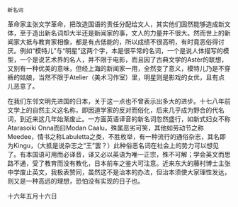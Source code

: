     新名词 

   革命家主张文学革命，把改造国语的责任分配给文人，其实他们固然能够造成新文体，至于造出新名词却大半还是新闻家的事，文人的力量并不很大。然而世上的新闻家大抵与教育家相像，都是有点低能的，所以成绩不很高明，有时竟恶俗得讨厌。例如“模特儿”与“明星”这两个字，本是很平常的名词，一个是说人体描写的模型，一个是说艺术界的名人，并不限于电影，而且因了古典文学的Astèr的联想，又别有一种优美的意味，但经上海的新闻家一用，全然变了意义，模特儿乃是不穿裤的姑娘，当然不限于Atelier（美术习作室）里，明星则是影戏的女优，且有点儿恶意了。

   在我们东邻文明先进国的日本，关于这一点也不曾表示出多大的进步。十七八年前文学上的自然主义这名称，即因道学家的反对而俗化，后来几乎成为野合的代名词，到近来这几年始渐废止。一方面英语译音的新名词忽然盛行，如新式妇女不称Atarasoiki Onna而曰Modan Caalu，殊属恶劣可笑，其他如劳动节之称Meedee，情书之称Labuletta之类，不胜枚举，有一种流行的通俗杂志，其名即为Kingu，（大抵是说杂志之“王”罢？）此种俗恶名词在社会上的势力可以想见了。有本国语可用而必译音，译又必以英语为唯一正宗，殊不可解；学会英文而思路不通，受了教育而没有教化，日本前车之鉴大可注意。近来东大的藤村博士主张中学废止英文，我极表赞同，虽然这不是治本的办法，但治本须使大家理性发达，则又是一种高远的理想，恐怕没有实现的日子也。

   十六年五月十六日

